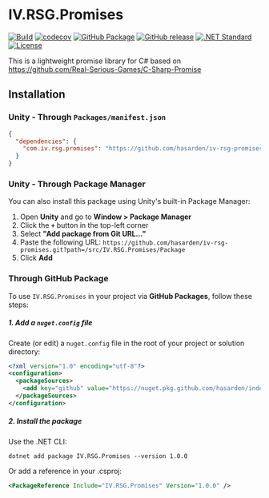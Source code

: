 # IV.RSG.Promises
[![Build](https://github.com/hasarden/iv-rsg-promises/actions/workflows/test.yml/badge.svg)](https://github.com/hasarden/iv-rsg-promises/actions)
[![codecov](https://codecov.io/gh/hasarden/iv-rsg-promises/branch/main/graph/badge.svg)](https://codecov.io/gh/hasarden/iv-rsg-promises)
[![GitHub Package](https://img.shields.io/badge/package-GitHub-blue)](https://github.com/hasarden/iv-rsg-promises/packages)
[![GitHub release](https://img.shields.io/github/v/release/hasarden/iv-rsg-promises)](https://github.com/hasarden/iv-rsg-promises/releases)
[![.NET Standard](https://img.shields.io/badge/.NET%20Standard-2.1-blue)](https://learn.microsoft.com/en-us/dotnet/standard/net-standard)
[![License](https://img.shields.io/badge/license-MIT-blue.svg)](LICENSE)

This is a lightweight promise library for C# based on https://github.com/Real-Serious-Games/C-Sharp-Promise

## Installation

### Unity - Through `Packages/manifest.json`
```json
{
  "dependencies": {
    "com.iv.rsg.promises": "https://github.com/hasarden/iv-rsg-promises.git?path=/src/IV.RSG.Promises/Package"
  }
}
```
### Unity - Through Package Manager
You can also install this package using Unity's built-in Package Manager:

1. Open **Unity** and go to **Window > Package Manager**
2. Click the **`+`** button in the top-left corner
3. Select **"Add package from Git URL..."**
4. Paste the following URL: `https://github.com/hasarden/iv-rsg-promises.git?path=/src/IV.RSG.Promises/Package`
5. Click **Add**

### Through GitHub Package
To use `IV.RSG.Promises` in your project via **GitHub Packages**, follow these steps:

##### 1. Add a `nuget.config` file

Create (or edit) a `nuget.config` file in the root of your project or solution directory:

```xml
<?xml version="1.0" encoding="utf-8"?>
<configuration>
  <packageSources>
    <add key="github" value="https://nuget.pkg.github.com/hasarden/index.json" />
  </packageSources>
</configuration>
```

##### 2. Install the package
Use the .NET CLI:
```
dotnet add package IV.RSG.Promises --version 1.0.0
```
Or add a reference in your .csproj:
```xml
<PackageReference Include="IV.RSG.Promises" Version="1.0.0" />
```